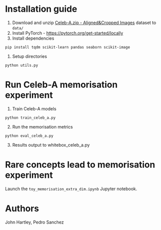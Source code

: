# Installation guide
1. Download and unzip [Celeb-A.zip - Aligned&Cropped Images](http://mmlab.ie.cuhk.edu.hk/projects/CelebA.html) dataset to ```data/```  
1. Install PyTorch - https://pytorch.org/get-started/locally
2. Install dependencies
```
pip install tqdm scikit-learn pandas seaborn scikit-image 
```
1. Setup directories
```
python utils.py
```

# Run Celeb-A memorisation experiment
1. Train Celeb-A models
```
python train_celeb_a.py
```
2. Run the memorisation metrics
```
python eval_celeb_a.py
```
3. Results output to whitebox_celeb_a.py

# Rare concepts lead to memorisation experiment

Launch the `toy_memorisation_extra_dim.ipynb` Jupyter notebook.

# Authors

John Hartley,
Pedro Sanchez
